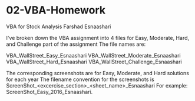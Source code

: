# 02-VBA-Homework
VBA for Stock Analysis
Farshad Esnaashari

I've broken down the VBA assignment into 4 files for Easy, Moderate, Hard, and Challenge part of the assignment
The file names are:
  
  VBA_WallStreet_Easy_Esnaashari
  VBA_WallStreet_Moderate_Esnaashari
  VBA_WallStreet_Hard_Esnaashari
  VBA_WallStreet_Challenge_Esnaashari

The corresponding screenshots are for Easy, Moderate, and Hard solutions for each year
The filename convention for the screenshots is ScreenShot_<excercise_section>_<sheet_name>_Esnaashari
For example:  ScreenShot_Easy_2016_Esnaashari.
